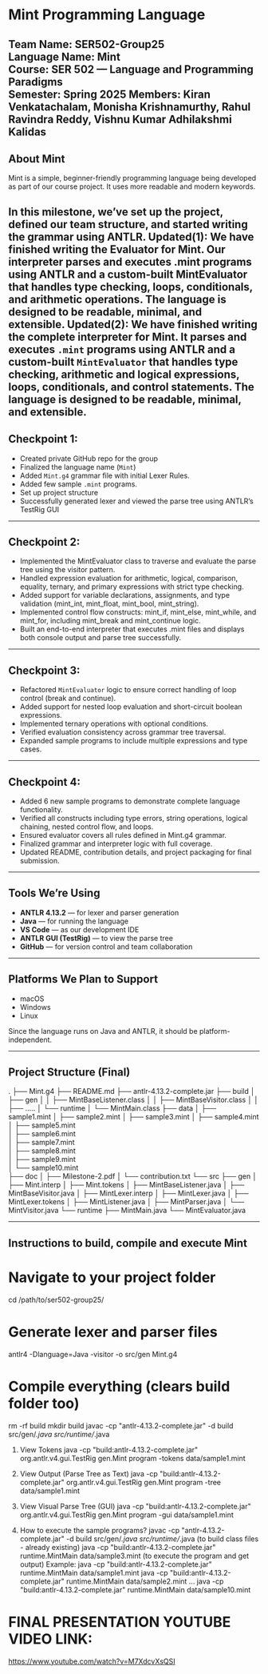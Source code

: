 # Mint Programming Language

**Team Name**: SER502-Group25  
**Language Name**: Mint  
**Course**: SER 502 — Language and Programming Paradigms  
**Semester**: Spring 2025
**Members**: Kiran Venkatachalam, Monisha Krishnamurthy, Rahul Ravindra Reddy, Vishnu Kumar Adhilakshmi Kalidas
---

## About Mint

Mint is a simple, beginner-friendly programming language being developed as part of our course project. It uses more readable and modern keywords.

In this milestone, we’ve set up the project, defined our team structure, and started writing the grammar using ANTLR.
Updated(1):
We have finished writing the Evaluator for Mint. Our interpreter parses and executes .mint programs using ANTLR and a custom-built MintEvaluator that handles type checking, loops, conditionals, and arithmetic operations. The language is designed to be readable, minimal, and extensible.
Updated(2):
We have finished writing the complete interpreter for Mint. It parses and executes `.mint` programs using ANTLR and a custom-built `MintEvaluator` that handles type checking, arithmetic and logical expressions, loops, conditionals, and control statements. The language is designed to be readable, minimal, and extensible.
---

## Checkpoint 1:

- Created private GitHub repo for the group  
- Finalized the language name (`Mint`)  
- Added `Mint.g4` grammar file with initial Lexer Rules.
- Added few sample `.mint` programs.  
- Set up project structure  
- Successfully generated lexer and viewed the parse tree using ANTLR’s TestRig GUI

---

## Checkpoint 2:

- Implemented the MintEvaluator class to traverse and evaluate the parse tree using the visitor pattern.
- Handled expression evaluation for arithmetic, logical, comparison, equality, ternary, and primary expressions with strict type checking.
- Added support for variable declarations, assignments, and type validation (mint_int, mint_float, mint_bool, mint_string).
- Implemented control flow constructs: mint_if, mint_else, mint_while, and mint_for, including mint_break and mint_continue logic.
- Built an end-to-end interpreter that executes .mint files and displays both console output and parse tree successfully.

---

## Checkpoint 3:

- Refactored `MintEvaluator` logic to ensure correct handling of loop control (break and continue).  
- Added support for nested loop evaluation and short-circuit boolean expressions.  
- Implemented ternary operations with optional conditions.  
- Verified evaluation consistency across grammar tree traversal.  
- Expanded sample programs to include multiple expressions and type cases.

---

## Checkpoint 4:

- Added 6 new sample programs to demonstrate complete language functionality.  
- Verified all constructs including type errors, string operations, logical chaining, nested control flow, and loops.  
- Ensured evaluator covers all rules defined in Mint.g4 grammar.  
- Finalized grammar and interpreter logic with full coverage.  
- Updated README, contribution details, and project packaging for final submission.

---

## Tools We’re Using

- **ANTLR 4.13.2** — for lexer and parser generation  
- **Java** — for running the language  
- **VS Code** — as our development IDE  
- **ANTLR GUI (TestRig)** — to view the parse tree  
- **GitHub** — for version control and team collaboration

---

## Platforms We Plan to Support

- macOS  
- Windows  
- Linux

Since the language runs on Java and ANTLR, it should be platform-independent.

---

## Project Structure (Final)
.
├── Mint.g4
├── README.md
├── antlr-4.13.2-complete.jar
├── build
│   ├── gen
│   │   ├── MintBaseListener.class
│   │   ├── MintBaseVisitor.class
│   │   ├── .....
│   └── runtime
│       └── MintMain.class
├── data
│   ├── sample1.mint
│   ├── sample2.mint
│   ├── sample3.mint
│   ├── sample4.mint
│   ├── sample5.mint  
│   ├── sample6.mint  
│   ├── sample7.mint  
│   ├── sample8.mint  
│   ├── sample9.mint  
│   └── sample10.mint  
├── doc
│   ├── Milestone-2.pdf
│   └── contribution.txt
└── src
    ├── gen
    │   ├── Mint.interp
    │   ├── Mint.tokens
    │   ├── MintBaseListener.java
    │   ├── MintBaseVisitor.java
    │   ├── MintLexer.interp
    │   ├── MintLexer.java
    │   ├── MintLexer.tokens
    │   ├── MintListener.java
    │   ├── MintParser.java
    │   └── MintVisitor.java
    └── runtime
        ├── MintMain.java
        └── MintEvaluator.java

---

## Instructions to build, compile and execute Mint

# Navigate to your project folder
cd /path/to/ser502-group25/

# Generate lexer and parser files
antlr4 -Dlanguage=Java -visitor -o src/gen Mint.g4

# Compile everything (clears build folder too)
rm -rf build
mkdir build
javac -cp "antlr-4.13.2-complete.jar" -d build src/gen/*.java src/runtime/*.java

1. View Tokens
java -cp "build:antlr-4.13.2-complete.jar" org.antlr.v4.gui.TestRig gen.Mint program -tokens data/sample1.mint

2. View Output (Parse Tree as Text)
java -cp "build:antlr-4.13.2-complete.jar" org.antlr.v4.gui.TestRig gen.Mint program -tree data/sample1.mint

3. View Visual Parse Tree (GUI)
java -cp "build:antlr-4.13.2-complete.jar" org.antlr.v4.gui.TestRig gen.Mint program -gui data/sample1.mint

4. How to execute the sample programs?
javac -cp "antlr-4.13.2-complete.jar" -d build src/gen/*.java src/runtime/*.java (to build class files - already existing)
java -cp "build:antlr-4.13.2-complete.jar" runtime.MintMain data/sample3.mint (to execute the program and get output)
Example:
java -cp "build:antlr-4.13.2-complete.jar" runtime.MintMain data/sample1.mint
java -cp "build:antlr-4.13.2-complete.jar" runtime.MintMain data/sample2.mint
...
java -cp "build:antlr-4.13.2-complete.jar" runtime.MintMain data/sample10.mint

# FINAL PRESENTATION YOUTUBE VIDEO LINK:
https://www.youtube.com/watch?v=M7XdcvXsQSI

